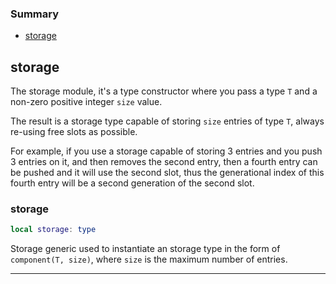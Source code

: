 ### Summary
* [storage](#storage)

## storage

The storage module, it's a type constructor where you pass a type `T` and a non-zero positive
integer `size` value.

The result is a storage type capable of storing `size` entries of type `T`, always re-using
free slots as possible.

For example, if you use a storage capable of storing 3 entries and you push 3 entries on it,
and then removes the second entry, then a fourth entry can be pushed and it will use the second
slot, thus the generational index of this fourth entry will be a second generation of the second slot.

### storage

```lua
local storage: type
```

Storage generic used to instantiate an storage type in the form of `component(T, size)`, where
`size` is the maximum number of entries.

---
